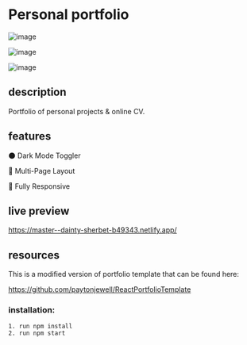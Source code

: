 # Personal portfolio

![image](https://user-images.githubusercontent.com/100487510/197070911-f9b3baf8-e507-4c89-9638-e1ff0b7f5296.png)

![image](https://user-images.githubusercontent.com/100487510/197071029-2e0515ed-503c-448c-a5aa-3808e645e885.png)

![image](https://user-images.githubusercontent.com/100487510/197070963-b57bfb00-aed2-4d47-a52f-4c257ccfca28.png)

## description

Portfolio of personal projects & online CV.

## features

🌑 Dark Mode Toggler

📖 Multi-Page Layout

📱 Fully Responsive

## live preview

https://master--dainty-sherbet-b49343.netlify.app/

## resources

This is a modified version of portfolio template that can be found here:

https://github.com/paytonjewell/ReactPortfolioTemplate

### installation:

    1. run npm install
    2. run npm start



